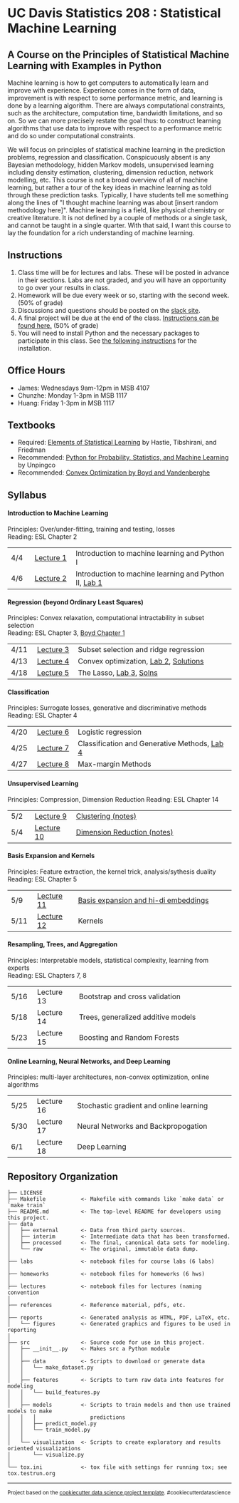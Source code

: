 UC Davis Statistics 208 : Statistical Machine Learning
==============================

A Course on the Principles of Statistical Machine Learning with Examples in Python
-----------------------------

Machine learning is how to get computers to automatically learn and improve with experience. Experience comes in the form of data, improvement is with respect to some performance metric, and learning is done by a learning algorithm. There are always computational constraints, such as the architecture, computation time, bandwidth limitations, and so on. So we can more precisely restate the goal thus: to construct learning algorithms that use data to improve with respect to a performance metric and do so under computational constraints.

We will focus on principles of statistical machine learning in the prediction problems, regression and classification.  Conspicuously absent is any Bayesian methodology, hidden Markov models, unsupervised learning including density estimation, clustering, dimension reduction, network modelling, etc.  This course is not a broad overview of all of machine learning, but rather a tour of the key ideas in machine learning as told through these prediction tasks.  Typically, I have students tell me something along the lines of "I thought machine learning was about [insert random methodology here]".  Machine learning is a field, like physical chemistry or creative literature.  It is not defined by a couple of methods or a single task, and cannot be taught in a single quarter.  With that said, I want this course to lay the foundation for a rich understanding of machine learning.

<h2>Instructions</h2>

1. Class time will be for lectures and labs.  These will be posted in advance in their sections.  Labs are not graded, and you will have an opportunity to go over your results in class.
1. Homework will be due every week or so, starting with the second week. (50% of grade)
1. Discussions and questions should be posted on the [slack site](https://ucdsta208.slack.com).
1. A final project will be due at the end of the class.  [Instructions can be found here.](misc/final_proj.md)  (50% of grade)
1. You will need to install Python and the necessary packages to participate in this class.  See [the following instructions](lectures/lecture1/lecture1.md) for the installation.

<h2>Office Hours</h2>

- James: Wednesdays 9am-12pm in MSB 4107
- Chunzhe: Monday 1-3pm in MSB 1117
- Huang: Friday 1-3pm in MSB 1117

<h2>Textbooks</h2>

- Required: <a href="https://statweb.stanford.edu/~tibs/ElemStatLearn/">Elements of Statistical Learning</a> by Hastie, Tibshirani, and Friedman
- Recommended: <a href="http://www.springer.com/us/book/9783319307152">Python for Probability, Statistics, and Machine Learning</a> by Unpingco
- Recommended: <a href="http://stanford.edu/~boyd/cvxbook/bv_cvxbook.pdf">Convex Optimization by Boyd and Vandenberghe</a>

<h2>Syllabus</h2>

<h4>Introduction to Machine Learning</h4>

Principles: Over/under-fitting, training and testing, losses<br>
Reading: ESL Chapter 2
<table>
<tr><td width="50px">4/4</td><td width="100px"><a href="lectures/lecture1/lecture1.md">Lecture 1</a></td><td width="650px">Introduction to machine learning and Python I</td></tr>
<tr><td width="50px">4/6</td><td width="100px"><a href="lectures/lecture2/lecture2.md">Lecture 2</a></td><td width="650px">Introduction to machine learning and Python II, <a href="labs/lab1.ipynb">Lab 1</a></td></tr>
</table>

<h4>Regression (beyond Ordinary Least Squares)</h4>

Principles: Convex relaxation, computational intractability in subset selection<br>
Reading: ESL Chapter 3, [Boyd Chapter 1](http://stanford.edu/~boyd/cvxbook/bv_cvxbook.pdf)
<table>
<tr><td width="50px">4/11</td><td width="100px"><a href="lectures/lecture3/lecture3.md">Lecture 3</a></td><td width="650px">Subset selection and ridge regression</td></tr>
<tr><td width="50px">4/13</td><td width="100px"><a href="lectures/lecture4/lecture4slides.pdf">Lecture 4</a></td><td width="650px">Convex optimization, <a href="labs/lab2.ipynb">Lab 2</a>, <a href="labs/lab2-soln.ipynb">Solutions</a></td></tr>
<tr><td width="50px">4/18</td><td width="100px"><a href="lectures/lecture5/lecture5.md">Lecture 5</a></td><td width="650px">The Lasso, <a href="labs/lab3.ipynb">Lab 3</a>, <a href="labs/lab3-soln.ipynb">Solns</a></td></tr>
</table>

<h4>Classification</h4>

Principles: Surrogate losses, generative and discriminative methods<br>
Reading: ESL Chapter 4
<table>
<tr><td width="50px">4/20</td><td width="100px"><a href="lectures/lecture6/lecture6slides.pdf">Lecture 6</a></td><td width="650px">Logistic regression</td></tr>
<tr><td width="50px">4/25</td><td width="100px"><a href="lectures/lecture7/lecture7slides.pdf">Lecture 7</a></td><td width="650px">Classification and Generative Methods, <a href="labs/lab4.ipynb">Lab 4</a></td></tr>
<tr><td width="50px">4/27</td><td width="100px"><a href="lectures/lecture8/lecture8slides.pdf">Lecture 8</a></td><td width="650px">Max-margin Methods</td></tr>
</table>

<h4>Unsupervised Learning</h4>

Principles: Compression, Dimension Reduction
Reading: ESL Chapter 14
<table>
<tr><td width="50px">5/2</td><td width="100px"><a href="lectures/lecture9-10/README.md">Lecture 9</a></td><td width="650px"><a href="lectures/lecture9-10/lecture9notes.pdf">Clustering (notes)</a></td></tr>
<tr><td width="50px">5/4</td><td width="100px"><a href="lectures/lecture9-10/README.md">Lecture 10</a></td><td width="650px"><a href="lectures/lecture9-10/lecture10notes.pdf">Dimension Reduction (notes)</a></td></tr>
</table>

<h4>Basis Expansion and Kernels</h4>

Principles: Feature extraction, the kernel trick, analysis/sythesis duality<br>
Reading: ESL Chapter 5
<table>
<tr><td width="50px">5/9</td><td width="100px"><a href="lectures/lecture11-12/lecture11notes.pdf">Lecture 11</a></td><td width="650px"><a href="lectures/lecture11-12/lecture11notes.pdf">Basis expansion and hi-di embeddings</a></td></tr>
<tr><td width="50px">5/11</td><td width="100px"><a href="lectures/lecture11-12/lecture12notes.pdf">Lecture 12</a></td><td width="650px">Kernels</td></tr>
</table>

<h4>Resampling, Trees, and Aggregation</h4>

Principles: Interpretable models, statistical complexity, learning from experts<br>
Reading: ESL Chapters 7, 8
<table>
<tr><td width="50px">5/16</td><td width="105px">Lecture 13</td><td width="650px">Bootstrap and cross validation</td></tr>
<tr><td width="50px">5/18</td><td width="105px">Lecture 14</td><td width="650px">Trees, generalized additive models</td></tr>
<tr><td width="50px">5/23</td><td width="105px">Lecture 15</td><td width="650px">Boosting and Random Forests</td></tr>
</table>

<h4>Online Learning, Neural Networks, and Deep Learning</h4>

Principles: multi-layer architectures, non-convex optimization, online algorithms
<table>
<tr><td width="50px">5/25</td><td width="100px">Lecture 16</td><td width="650px">Stochastic gradient and online learning</td></tr>
<tr><td width="50px">5/30</td><td width="100px">Lecture 17</td><td width="650px">Neural Networks and Backpropogation</td></tr>
<tr><td width="50px">6/1</td><td width="100px">Lecture 18</td><td width="650px">Deep Learning</td></tr>
</table>

Repository Organization
------------

    ├── LICENSE
    ├── Makefile           <- Makefile with commands like `make data` or `make train`
    ├── README.md          <- The top-level README for developers using this project.
    ├── data
    │   ├── external       <- Data from third party sources.
    │   ├── interim        <- Intermediate data that has been transformed.
    │   ├── processed      <- The final, canonical data sets for modeling.
    │   └── raw            <- The original, immutable data dump.
    │
    ├── labs               <- notebook files for course labs (6 labs)
    │
    ├── homeworks          <- notebook files for homeworks (6 hws)
    │
    ├── lectures           <- notebook files for lectures (naming convention 
    │
    ├── references         <- Reference material, pdfs, etc.
    │
    ├── reports            <- Generated analysis as HTML, PDF, LaTeX, etc.
    │   └── figures        <- Generated graphics and figures to be used in reporting
    │
    ├── src                <- Source code for use in this project.
    │   ├── __init__.py    <- Makes src a Python module
    │   │
    │   ├── data           <- Scripts to download or generate data
    │   │   └── make_dataset.py
    │   │
    │   ├── features       <- Scripts to turn raw data into features for modeling
    │   │   └── build_features.py
    │   │
    │   ├── models         <- Scripts to train models and then use trained models to make
    │   │   │                 predictions
    │   │   ├── predict_model.py
    │   │   └── train_model.py
    │   │
    │   └── visualization  <- Scripts to create exploratory and results oriented visualizations
    │       └── visualize.py
    │
    └── tox.ini            <- tox file with settings for running tox; see tox.testrun.org


--------

<p><small>Project based on the <a target="_blank" href="https://drivendata.github.io/cookiecutter-data-science/">cookiecutter data science project template</a>. #cookiecutterdatascience</small></p>
